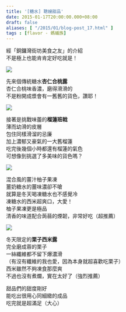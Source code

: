 ```yaml
---
title: '[糖水] 聰嫂甜品'
date: 2015-01-17T20:00:00.000+08:00
draft: false
aliases: [ "/2015/01/blog-post_17.html" ]
tags : [flavor - 螞蟻族]
---
```


經「銅鑼灣街坊美食之友」的介紹  
不是極上也能肯肯定好吃就是！  

[![](https://farm8.staticflickr.com/7469/16264050185_2fc7e97ce3_z.jpg)](https://farm8.staticflickr.com/7469/16264050185_2fc7e97ce3_z.jpg)

先來個傳統糖水**杏仁合桃露**  
杏仁合桃味香濃，磨得滑滑的  
不是粉開成漿會有一舊舊的貨色，讚耶！  

[![](https://farm8.staticflickr.com/7467/16076520058_79e7501dbb_z.jpg)](https://farm8.staticflickr.com/7467/16076520058_79e7501dbb_z.jpg)

接著是挑戰味蕾的**榴蓮班戟**  
薄而幼滑的皮層  
包住同樣滑溜的忌廉  
加上濃郁又豪氣的一大舊榴蓮  
吃完後幾個小時都還有榴蓮的氣色  
可想像到挑選了多美味的貨色嗎？  

[![](https://farm8.staticflickr.com/7550/16262231891_2216b657b8_z.jpg)](https://farm8.staticflickr.com/7550/16262231891_2216b657b8_z.jpg)

混合風的薑汁柚子果凍  
薑奶糖水的薑味濃卻不嗆  
就算是冬天喝凍糖水也不感覺冷  
凍糖水的西米超爽口，大愛！  
柚子果凍更是極品  
清香的味道配合蒟蒻的煙韌，非常好吃（超推薦）  

[![](https://farm8.staticflickr.com/7570/16077933499_629a55e9bd_z.jpg)](https://farm8.staticflickr.com/7570/16077933499_629a55e9bd_z.jpg)

冬天限定的**栗子西米露**  
完全磨成蓉的栗子  
一絲纖維都不留下爆濃滑  
（有沒有纖維的我也愛，因為本身就超喜歡吃栗子）  
西米雖然不夠凍食那麼爽  
不過也沒有煮爛，實在太好了（強烈推薦）  
  
甜品們的甜度剛好  
能吃出很用心同細緻的成品  
吃完就是超滿足（大心）